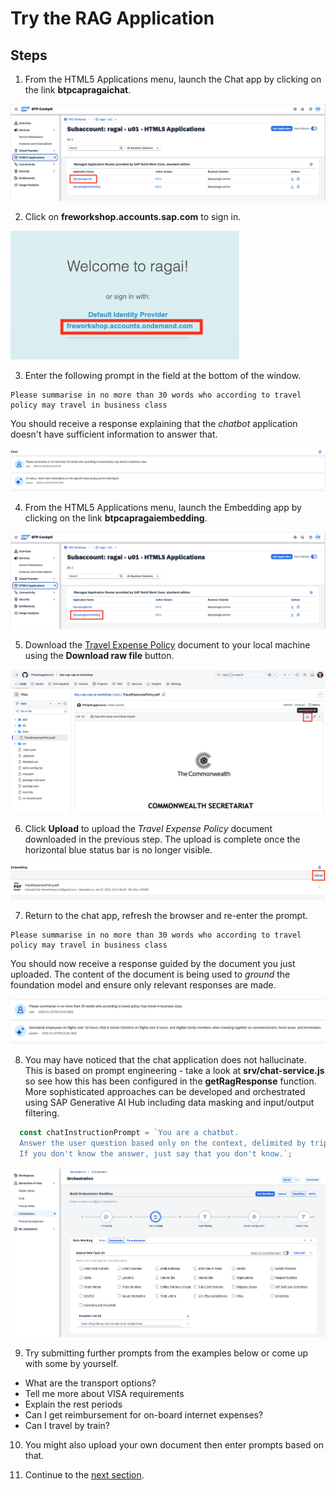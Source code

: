 # Try the RAG Application

## Steps

1. From the HTML5 Applications menu, launch the Chat app by clicking on the link **btpcapragaichat**.

<img src="./images/04-html5apps.png"/>

2. Click on **freworkshop.accounts.sap.com** to sign in.

<img src="./images/02-auth.png"/>

3. Enter the following prompt in the field at the bottom of the window.
```
Please summarise in no more than 30 words who according to travel policy may travel in business class
```
You should receive a response explaining that the *chatbot* application doesn't have sufficient information to answer that.

<img src="./images/04-chat.png"/>

4. From the HTML5 Applications menu, launch the Embedding app by clicking on the link **btpcapragaiembedding**.

<img src="./images/04-html5apps2.png"/>

5. Download the [Travel Expense Policy](https://github.com/PhilipMugglestone/btp-cap-rag-ai-workshop/blob/main/docs/TravelExpensesPolicy.pdf) document to your local machine using the **Download raw file** button.

<img src="./images/04-travel.png"/>

6. Click **Upload** to upload the *Travel Expense Policy* document downloaded in the previous step. The upload is complete once the horizontal blue status bar is no longer visible.

<img src="./images/04-chat2.png"/>

7. Return to the chat app, refresh the browser and re-enter the prompt.
```
Please summarise in no more than 30 words who according to travel policy may travel in business class
```
You should now receive a response guided by the document you just uploaded. The content of the document is being used to *ground* the foundation model and ensure only relevant responses are made.

<img src="./images/04-chat3.png"/>

8. You may have noticed that the chat application does not hallucinate. This is based on prompt engineering - take a look at **srv/chat-service.js** so see how this has been configured in the **getRagResponse** function. More sophisticated approaches can be developed and orchestrated using SAP Generative AI Hub including data masking and input/output filtering. 

```js
  const chatInstructionPrompt = `You are a chatbot.
  Answer the user question based only on the context, delimited by triple backticks.
  If you don't know the answer, just say that you don't know.`;
```

<img src="./images/04-prompt.png"/>

9. Try submitting further prompts from the examples below or come up with some by yourself.  

* What are the transport options?
* Tell me more about VISA requirements
* Explain the rest periods
* Can I get reimbursement for on-board internet expenses?
* Can I travel by train?

10. You might also upload your own document then enter prompts based on that.

11. Continue to the [next section](./05-ConfigureHybridDev.md).
